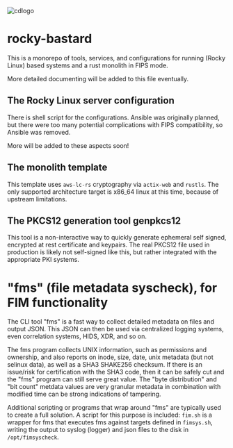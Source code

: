 ![cdlogo](https://carefuldata.com/images/cdlogo.png)

# rocky-bastard

This is a monorepo of tools, services, and configurations for running (Rocky Linux) based systems and a rust monolith in FIPS mode.

More detailed documenting will be added to this file eventually.

## The Rocky Linux server configuration

There is shell script for the configurations. Ansible was originally planned, but there were too many potential complications with FIPS compatibility, so Ansible was removed.

More will be added to these aspects soon!

## The monolith template

This template uses `aws-lc-rs` cryptography via `actix-web` and `rustls`. The only supported architecture target is x86_64 linux at this time, because of upstream limitations.  

## The PKCS12 generation tool genpkcs12

This tool is a non-interactive way to quickly generate ephemeral self signed, encrypted at rest certificate and keypairs.
The real PKCS12 file used in production is likely not self-signed like this, but rather integrated with
the appropriate PKI systems.

# "fms" (file metadata syscheck), for FIM functionality

The CLI tool "fms" is a fast way to collect detailed metadata on files and output JSON.
This JSON can then be used via centralized logging systems, even correlation systems, HIDS, XDR, and so on.

The fms program collects UNIX information, such as permissions and ownership, and also reports
on inode, size, date, unix metadata (but not selinux data), as well as a SHA3 SHAKE256 checksum.
If there is an issue/risk for certification with the SHA3 code, then it can be safely cut
and the "fms" program can still serve great value. The "byte distribution" and "bit count" metdata
values are very granular metadata in combination with modified time can be strong indications
of tampering.

Additional scripting or programs that wrap around "fms" are typically used to create a full solution.
A script for this purpose is included: `fim.sh` is a wrapper for fms that executes fms against targets
defined in `fimsys.sh`, writing the output to syslog (logger) and json files to the disk in `/opt/fimsyscheck`.
